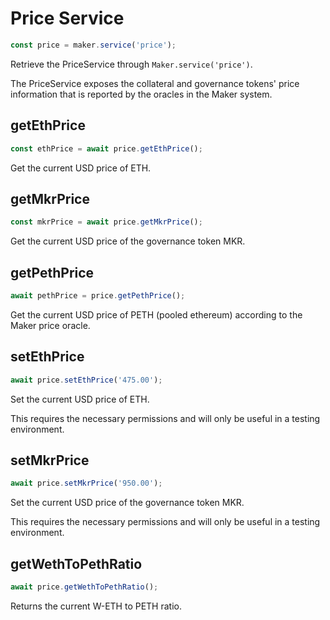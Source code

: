 # Price Service

```javascript
const price = maker.service('price');
```

Retrieve the PriceService through `Maker.service('price')`.

The PriceService exposes the collateral and governance tokens' price information that is 
reported by the oracles in the Maker system.

## getEthPrice

```javascript
const ethPrice = await price.getEthPrice();
```

Get the current USD price of ETH.

## getMkrPrice

```javascript
const mkrPrice = await price.getMkrPrice();
```

Get the current USD price of the governance token MKR.

## getPethPrice

```javascript
await pethPrice = price.getPethPrice();
```

Get the current USD price of PETH (pooled ethereum) according to the Maker price oracle.

## setEthPrice

```javascript
await price.setEthPrice('475.00');
```

Set the current USD price of ETH. 

This requires the necessary permissions and will only be useful in a testing environment.

## setMkrPrice

```javascript
await price.setMkrPrice('950.00');
```

Set the current USD price of the governance token MKR. 

This requires the necessary permissions and will only be useful in a testing environment.

## getWethToPethRatio

```javascript
await price.getWethToPethRatio();
```

Returns the current W-ETH to PETH ratio.